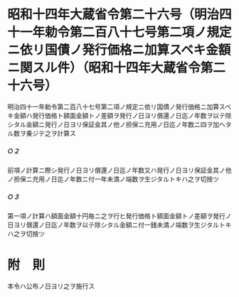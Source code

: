 # 昭和十四年大蔵省令第二十六号（明治四十一年勅令第二百八十七号第二項ノ規定ニ依リ国債ノ発行価格ニ加算スベキ金額ニ関スル件）（昭和十四年大蔵省令第二十六号）
明治四十一年勅令第二百八十七号第二項ノ規定ニ依リ国債ノ発行価格ニ加算スベキ金額ハ発行価格ト額面金額トノ差額ヲ発行ノ日ヨリ償還ノ日迄ノ年数ヲ以テ除シタル金額ニ発行ノ日ヨリ保証金其ノ他ノ担保ニ充用ノ日迄ノ年数ニ四ヲ加ヘタル数ヲ乗ジテ之ヲ計算ス
##### ○２
前項ノ計算ニ際シ発行ノ日ヨリ償還ノ日迄ノ年数又ハ発行ノ日ヨリ保証金其ノ他ノ担保ニ充用ノ日迄ノ年数ニ付一年未満ノ端数ヲ生ジタルトキハ之ヲ切捨ツ
##### ○３
第一項ノ計算ハ額面金額十円毎ニ之ヲ行ヒ発行価格ト額面金額トノ差額ヲ発行ノ日ヨリ償還ノ日迄ノ年数ヲ以テ除シタル金額ニ付一銭未満ノ端数ヲ生ジタルトキハ之ヲ切捨ツ
# 附　則
本令ハ公布ノ日ヨリ之ヲ施行ス
